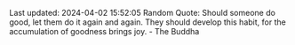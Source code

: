 Last updated: 2024-04-02 15:52:05
Random Quote: Should someone do good, let them do it again and again. They should develop this habit, for the accumulation of goodness brings joy. - The Buddha